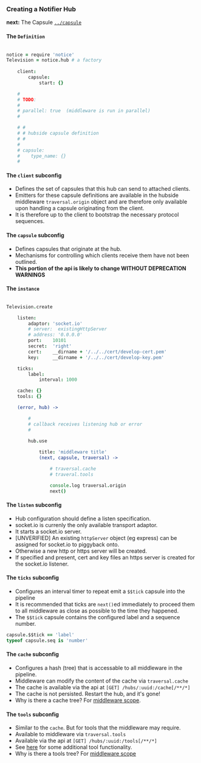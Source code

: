 ### Creating a Notifier Hub

**next:** The Capsule [`../capsule`](../capsule)

#### The `Definition`

```coffee

notice = require 'notice'
Television = notice.hub # a factory
    
    client: 
        capsule: 
            start: {}

    #
    # TODO: 
    # 
    # parallel: true  (middleware is run in parallel)
    # 

    # #
    # # hubside capsule definition
    # # 
    #
    # capsule: 
    #    type_name: {}
    #


```

#### The `client` subconfig

* Defines the set of capsules that this hub can send to attached clients.
* Emitters for these capsule definitions are available in the hubside middleware `traversal.origin` object and are therefore only available upon handling a capsule originating from the client.
* It is therefore up to the client to bootstrap the necessary protocol sequences.


#### The `capsule` subconfig

* Defines capsules that originate at the hub.
* Mechanisms for controlling which clients receive them have not been outlined.
* **This portion of the api is likely to change WITHOUT DEPRECATION WARNINGS**


#### The `instance`

```coffee

Television.create

    listen:  
        adaptor: 'socket.io'
        # server:  existingHttpServer
        # address: '0.0.0.0'
        port:    10101
        secret:  'right'
        cert:    __dirname + '/../../cert/develop-cert.pem'
        key:     __dirname + '/../../cert/develop-key.pem'

    ticks:
        label:
            interval: 1000

    cache: {}
    tools: {}

    (error, hub) ->

        #
        # callback receives listening hub or error
        # 

        hub.use 
            
            title: 'middleware title'
            (next, capsule, traversal) -> 

                # traversal.cache
                # traveral.tools

                console.log traversal.origin
                next()


```

#### The `listen` subconfig

* Hub configuration should define a listen specification.
* socket.io is currenly the only available transport adaptor.
* It starts a socket.io server.
* [UNVERIFIED] An existing `httpServer` object (eg express) can be assigned for socket.io to piggyback onto.
* Otherwise a new http or https server will be created.
* If specified and present, cert and key files an https server is created for the socket.io listener.

#### The `ticks` subconfig

* Configures an interval timer to repeat emit a `$$tick` capsule into the pipeline
* It is recommended that ticks are `next()`ed immediately to proceed them to all middleware as close as possible to the time they happened.
* The `$$tick` capsule contains the configured label and a sequence number.

```coffee
capsule.$$tick == 'label'
typeof capsule.seq is 'number'
```

#### The `cache` subconfig

* Configures a hash (tree) that is accessable to all middleware in the pipeline.
* Middleware can modify the content of the cache via `traversal.cache`
* The cache is available via the api at `[GET] /hubs/:uuid:/cache[/**/*]`
* The cache is not persisted. Restart the hub, and it's gone!
* Why is there a cache tree? For [middleware scope](../middleware_scope.md).


#### The `tools` subconfig

* Similar to the `cache`. But for tools that the middleware may require.
* Available to middleware via `traversal.tools`
* Available via the api at `[GET] /hubs/:uuid:/tools[/**/*]`
* See [here](../tools) for some additional tool functionality.
* Why is there a tools tree? For [middleware scope](../middleware_scope.md)

